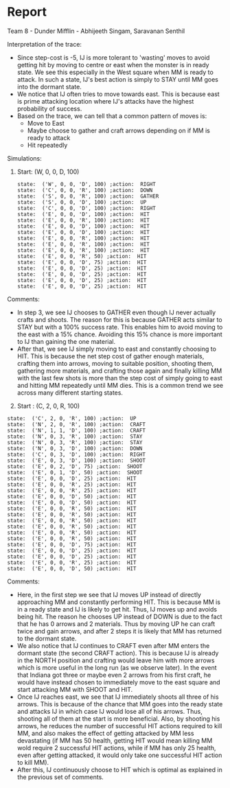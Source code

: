 # Report

Team 8  - Dunder Mifflin - Abhijeeth Singam,  Saravanan Senthil

Interpretation of the trace:

- Since step-cost is -5, IJ is more tolerant to 'wasting' moves to avoid getting hit by moving to centre or east when the monster is in ready state. We see this especially in the West square when MM is ready to attack. In such a state, IJ's best action is simply to STAY until MM goes into the dormant state.
- We notice that IJ often tries to move towards east. This is because east is prime attacking location where IJ's attacks have the highest probability of success. 
- Based on the trace, we can tell that a common pattern of moves is:
  - Move to East
  - Maybe choose to gather and craft arrows depending on if MM is ready to attack
  - Hit repeatedly



Simulations:

1. Start: (W, 0, 0, D, 100)

	```
	state:  ('W', 0, 0, 'D', 100) ;action:  RIGHT
	state:  ('C', 0, 0, 'R', 100) ;action:  DOWN
	state:  ('S', 0, 0, 'R', 100) ;action:  GATHER
	state:  ('S', 0, 0, 'D', 100) ;action:  UP
	state:  ('C', 0, 0, 'D', 100) ;action:  RIGHT
	state:  ('E', 0, 0, 'D', 100) ;action:  HIT
	state:  ('E', 0, 0, 'R', 100) ;action:  HIT
	state:  ('E', 0, 0, 'D', 100) ;action:  HIT
	state:  ('E', 0, 0, 'D', 100) ;action:  HIT
	state:  ('E', 0, 0, 'R', 100) ;action:  HIT
	state:  ('E', 0, 0, 'R', 100) ;action:  HIT
	state:  ('E', 0, 0, 'R', 100) ;action:  HIT
	state:  ('E', 0, 0, 'R', 50) ;action:  HIT
	state:  ('E', 0, 0, 'D', 75) ;action:  HIT
	state:  ('E', 0, 0, 'D', 25) ;action:  HIT
	state:  ('E', 0, 0, 'D', 25) ;action:  HIT
	state:  ('E', 0, 0, 'D', 25) ;action:  HIT
	state:  ('E', 0, 0, 'D', 25) ;action:  HIT
	```

Comments:
- In step 3, we see IJ chooses to GATHER even though IJ never actually crafts and shoots. The reason for this is because GATHER acts similar to STAY but with a 100% success rate. This enables him to avoid moving to the east with a 15% chance. Avoiding this 15% chance is more important to IJ than gaining the one material.
- After that, we see IJ simply moving to east and constantly choosing to HIT. This is because the net step cost of gather enough materials, crafting them into arrows, moving to suitable position, shooting them, gathering more materials, and crafting those again and finally killing MM with the last few shots is more than the step cost of simply going to east and hitting MM repeatedly until MM dies. This is a common trend we see across many different starting states.
	

2. Start : (C, 2, 0, R, 100)

```
state:  ('C', 2, 0, 'R', 100) ;action:  UP
state:  ('N', 2, 0, 'R', 100) ;action:  CRAFT
state:  ('N', 1, 1, 'D', 100) ;action:  CRAFT
state:  ('N', 0, 3, 'R', 100) ;action:  STAY
state:  ('N', 0, 3, 'R', 100) ;action:  STAY
state:  ('N', 0, 3, 'D', 100) ;action:  DOWN
state:  ('C', 0, 3, 'D', 100) ;action:  RIGHT
state:  ('E', 0, 3, 'D', 100) ;action:  SHOOT
state:  ('E', 0, 2, 'D', 75) ;action:  SHOOT
state:  ('E', 0, 1, 'D', 50) ;action:  SHOOT
state:  ('E', 0, 0, 'D', 25) ;action:  HIT
state:  ('E', 0, 0, 'R', 25) ;action:  HIT
state:  ('E', 0, 0, 'R', 25) ;action:  HIT
state:  ('E', 0, 0, 'D', 50) ;action:  HIT
state:  ('E', 0, 0, 'D', 50) ;action:  HIT
state:  ('E', 0, 0, 'R', 50) ;action:  HIT
state:  ('E', 0, 0, 'R', 50) ;action:  HIT
state:  ('E', 0, 0, 'R', 50) ;action:  HIT
state:  ('E', 0, 0, 'R', 50) ;action:  HIT
state:  ('E', 0, 0, 'R', 50) ;action:  HIT
state:  ('E', 0, 0, 'R', 50) ;action:  HIT
state:  ('E', 0, 0, 'D', 75) ;action:  HIT
state:  ('E', 0, 0, 'D', 25) ;action:  HIT
state:  ('E', 0, 0, 'D', 25) ;action:  HIT
state:  ('E', 0, 0, 'R', 25) ;action:  HIT
state:  ('E', 0, 0, 'D', 50) ;action:  HIT

```

Comments:
- Here, in the first step we see that IJ moves UP instead of directly approaching MM and constantly performing HIT. This is because MM is in a ready state and IJ is likely to get hit. Thus, IJ moves up and avoids being hit. The reason he chooses UP instead of DOWN is due to the fact that he has 0 arrows and 2 materials. Thus by moving UP he can craft twice and gain arrows, and after 2 steps it is likely that MM has returned to the dormant state.
- We also notice that IJ continues to CRAFT even after MM enters the dormant state (the second CRAFT action). This is because IJ is already in the NORTH position and crafting would leave him with more arrows which is more useful in the long run (as we observe later). In the event that Indiana got three or maybe even 2 arrows from his first craft, he would have instead chosen to immediately move to the east square and start attacking MM with SHOOT and HIT.
- Once IJ reaches east, we see that IJ immediately shoots all three of his arrows. This is because of the chance that MM goes into the ready state and attacks IJ in which case IJ would lose all of his arrows. Thus, shooting all of them at the start is more beneficial. Also, by shooting his arrows, he reduces the number of successful HIT actions required to kill MM, and also makes the effect of getting attacked by MM less devastating (if MM has 50 health, getting HIT would mean killing MM wold require 2 successful HIT actions, while if MM has only 25 health, even after getting attacked, it would only take one successful HIT action to kill MM).
- After this, IJ continuously choose to HIT which is optimal as explained in the previous set of comments.
